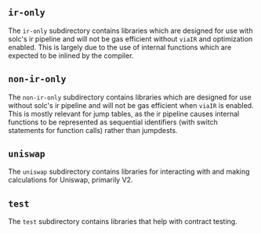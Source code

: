 ## `ir-only`

The `ir-only` subdirectory contains libraries which are designed for use with solc's ir pipeline and will not be gas efficient without `viaIR` and optimization enabled. This is largely due to the use of internal functions which are expected to be inlined by the compiler.

## `non-ir-only`

The `non-ir-only` subdirectory contains libraries which are designed for use without solc's ir pipeline and will not be gas efficient when `viaIR` is enabled. This is mostly relevant for jump tables, as the ir pipeline causes internal functions to be represented as sequential identifiers (with switch statements for function calls) rather than jumpdests.

## `uniswap`

The `uniswap` subdirectory contains libraries for interacting with and making calculations for Uniswap, primarily V2.

## `test`

The `test` subdirectory contains libraries that help with contract testing.
